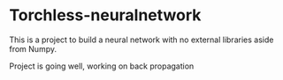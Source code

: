 # Torchless-neuralnetwork

This is a project to build a neural network with no external libraries aside from Numpy.

Project is going well, working on back propagation
